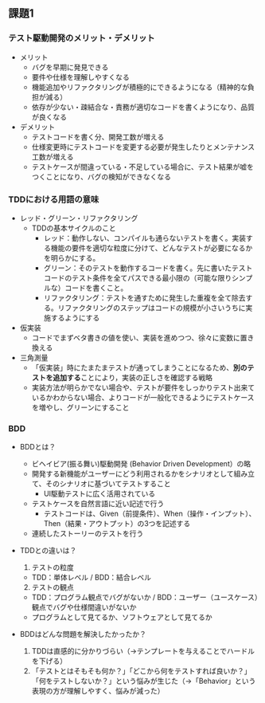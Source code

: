 ## 課題1
### テスト駆動開発のメリット・デメリット
- メリット
  - バグを早期に発見できる
  - 要件や仕様を理解しやすくなる
  - 機能追加やリファクタリングが積極的にできるようになる（精神的な負担が減る）
  - 依存が少ない・疎結合な・責務が適切なコードを書くようになり、品質が良くなる
- デメリット
  - テストコードを書く分、開発工数が増える
  - 仕様変更時にテストコードを変更する必要が発生したりとメンテナンス工数が増える
  - テストケースが間違っている・不足している場合に、テスト結果が嘘をつくことになり、バグの検知ができなくなる

### TDDにおける用語の意味
- レッド・グリーン・リファクタリング
  - TDDの基本サイクルのこと
    - レッド：動作しない、コンパイルも通らないテストを書く。実装する機能の要件を適切な粒度に分けて、どんなテストが必要になるかを明らかにする。
    - グリーン：そのテストを動作するコードを書く。先に書いたテストコードのテスト条件を全てパスできる最小限の（可能な限りシンプルな）コードを書くこと。
    - リファクタリング：テストを通すために発生した重複を全て除去する。リファクタリングのステップはコードの規模が小さいうちに実施するようにする
- 仮実装
  - コードでまずベタ書きの値を使い、実装を進めつつ、徐々に変数に置き換える
- 三角測量
  - 「仮実装」時にたまたまテストが通ってしまうことになるため、**別のテストを追加する**ことにより，実装の正しさを確認する戦略
  - 実装方法が明らかでない場合や、テストが要件をしっかりテスト出来ているかわからない場合、よりコードが一般化できるようにテストケースを増やし、グリーンにすること

### BDD
- BDDとは？
  - ビヘイビア(振る舞い)駆動開発 (Behavior Driven Development）の略
  - 開発する新機能がユーザーにどう利用されるかをシナリオとして組み立て、そのシナリオに基づいてテストすること
    - UI駆動テストに広く活用されている
  - テストケースを自然言語に近い記述で行う
    - テストコードは、Given（前提条件）、When（操作・インプット）、Then（結果・アウトプット）の3つを記述する
  - 連続したストーリーのテストを行う
- TDDとの違いは？
  1. テストの粒度
    - TDD：単体レベル / BDD：結合レベル
  2. テストの観点
    - TDD：プログラム観点でバグがないか / BDD：ユーザー（ユースケース）観点でバグや仕様間違いがないか
  - プログラムとして見てるか、ソフトウェアとして見てるか

- BDDはどんな問題を解決したかったか？
  1. TDDは直感的に分かりづらい（→テンプレートを与えることでハードルを下げる）
  2. 「テストとはそもそも何か？」「どこから何をテストすれば良いか？」「何をテストしないか？」という悩みが生じた（→「Behavior」という表現の方が理解しやすく、悩みが減った）

